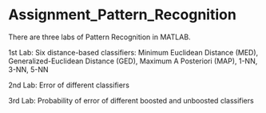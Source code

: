 # Assignment_Pattern_Recognition

There are three labs of Pattern Recognition in MATLAB. 

1st Lab:
Six distance-based classifiers: Minimum Euclidean Distance (MED), Generalized-Euclidean Distance (GED), Maximum A Posteriori (MAP), 1-NN, 3-NN, 5-NN

2nd Lab:
Error of different classifiers

3rd Lab:
Probability of error of different boosted and unboosted classifiers
